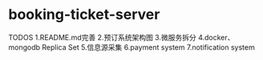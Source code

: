 # booking-ticket-server

TODOS
  1.README.md完善
  2.预订系统架构图
  3.微服务拆分
  4.docker、mongodb Replica Set
  5.信息源采集
  6.payment system
  7.notification system
